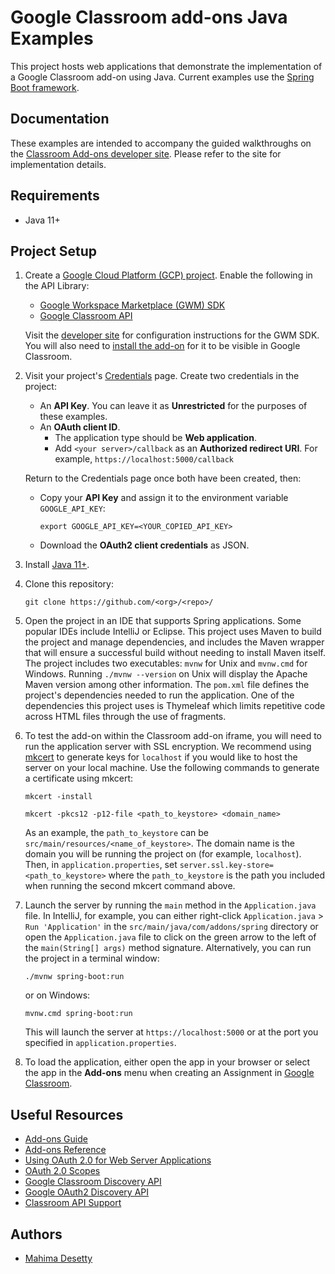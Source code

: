 Google Classroom add-ons Java Examples
========================================

This project hosts web applications that demonstrate the implementation of a Google
Classroom add-on using Java. Current examples use the [Spring Boot framework](https://spring.io/).

Documentation
-------------

These examples are intended to accompany the guided walkthroughs on the
[Classroom Add-ons developer site](https://developers.google.com/classroom/eap/add-ons-alpha).
Please refer to the site for implementation details.

Requirements
------------
*   Java 11+

Project Setup
------------

1. Create a [Google Cloud Platform (GCP) project](https://console.cloud.google.com/projectcreate).
Enable the following in the API Library:
    *   [Google Workspace Marketplace (GWM) SDK](https://console.cloud.google.com/apis/library/appsmarket-component.googleapis.com)
    *   [Google Classroom API](https://console.cloud.google.com/apis/library/classroom.googleapis.com)

    Visit the
    [developer site](https://developers.google.com/classroom/eap/add-ons-alpha/build-classroom-addon#step_3_google_workspace_marketplace_listing)
    for configuration instructions for the GWM SDK. You will also need to
    [install the add-on](https://developers.google.com/classroom/eap/add-ons-alpha/creating-simple-add-on#visit_the_unlisted_url_for_your_add-on_to_install_it)
    for it to be visible in Google Classroom.

2. Visit your project's [Credentials](https://console.cloud.google.com/apis/credentials) page. Create two credentials in the project:
    *   An **API Key**. You can leave it as **Unrestricted** for the purposes of these examples.
    *   An **OAuth client ID**.
        *   The application type should be **Web application**.
        *   Add `<your server>/callback` as an **Authorized redirect URI**. For example,
        `https://localhost:5000/callback`

    Return to the Credentials page once both have been created, then:
      *   Copy your **API Key** and assign it to the environment variable `GOOGLE_API_KEY`:
          ```shell
          export GOOGLE_API_KEY=<YOUR_COPIED_API_KEY>
          ```
      *   Download the **OAuth2 client credentials** as JSON.

3. Install [Java 11+](https://adoptopenjdk.net/).

4. Clone this repository:

    ```posix-terminal
    git clone https://github.com/<org>/<repo>/
    ```

5. Open the project in an IDE that supports Spring applications. Some popular IDEs include IntelliJ or Eclipse.
This project uses Maven to build the project and manage dependencies, and includes the Maven wrapper
that will ensure a successful build without needing to install Maven itself. The project includes two executables:
`mvnw` for Unix and `mvnw.cmd` for Windows. Running `./mvnw --version` on Unix will display the Apache Maven
version among other information. The `pom.xml` file defines the project's dependencies needed to run the application.
One of the dependencies this project uses is Thymeleaf which limits repetitive code across HTML files through the
use of fragments.

6. To test the add-on within the Classroom add-on iframe, you will need to run the application server with SSL encryption.
We recommend using [mkcert](https://github.com/FiloSottile/mkcert) to generate keys for `localhost` if you would like to
host the server on your local machine. Use the following commands to generate a certificate using mkcert:

    ```posix-terminal
    mkcert -install

    mkcert -pkcs12 -p12-file <path_to_keystore> <domain_name>
    ```

    As an example, the `path_to_keystore` can be `src/main/resources/<name_of_keystore>`. The domain name is 
    the domain you will be running the project on (for example, `localhost`). Then, in `application.properties`,
    set `server.ssl.key-store=<path_to_keystore>` where the `path_to_keystore` is the path you included when
    running the second mkcert command above.

7. Launch the server by running the `main` method in the `Application.java` file. In IntelliJ, for example, you
can either right-click `Application.java` > `Run 'Application'` in the `src/main/java/com/addons/spring` directory
or open the `Application.java` file to click on the green arrow to the left of the `main(String[] args)` method
signature. Alternatively, you can run the project in a terminal window:

    ```posix-terminal
    ./mvnw spring-boot:run
    ```

   or on Windows:

    ```posix-terminal
    mvnw.cmd spring-boot:run
    ```

    This will launch the server at `https://localhost:5000` or at the port you specified in `application.properties`.

8. To load the application, either open the app in your browser or select the app in the **Add-ons** menu when creating
an Assignment in [Google Classroom](https://classroom.google.com).

Useful Resources
-------------

<!-- *   [Issue tracker](https://github.com/<org>/<repo>/issues) -->
*   [Add-ons Guide](https://developers.google.com/classroom/eap/add-ons-alpha)
*   [Add-ons Reference](https://developers.google.com/classroom/eap/add-ons-alpha/reference/rest)
*   [Using OAuth 2.0 for Web Server Applications](https://developers.google.com/identity/protocols/oauth2/web-server#creatingclient)
*   [OAuth 2.0 Scopes](https://developers.google.com/identity/protocols/oauth2/scopes)
*   [Google Classroom Discovery API](https://googleapis.github.io/google-api-Java-client/docs/dyn/classroom_v1.html)
*   [Google OAuth2 Discovery API](https://googleapis.github.io/google-api-Java-client/docs/dyn/oauth2_v2.html)
*   [Classroom API Support](https://developers.google.com/classroom/eap/add-ons-alpha/support)

Authors
-------

*   [Mahima Desetty](https://github.com/mahima-desetty)

